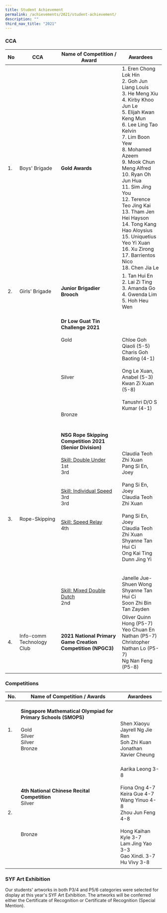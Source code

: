 ```yaml
---
title: Student Achievement
permalink: /achievements/2021/student-achievement/
description: ""
third_nav_title: "2021"
---
```

### CCA

| No | CCA | Name of Competition / Award | Awardees |
|---|---|---|---|
|  1. |  Boys' Brigade | **Gold Awards**   |1. Eren Chong Lok Hin<br>2. Goh Jun Liang Louis<br>3. He Meng Xiu<br>4. Kirby Khoo Jun Le<br>5. Elijah Kwan Keng Mun<br>6. Lee Ling Tao Kelvin<br>7. Lim Boon Yew<br>8. Mohamed Azeem<br>9. Mook Chun Meng Alfred<br>10. Ryan Oh Jun Hua<br>11. Sim Jing You<br>12. Terence Teo Jing Kai<br>13. Tham Jen Hei Hayson<br>14. Tong Kang Hao Aloysius<br>15. Uniquetius Yeo Yi Xuan<br>16. Xu Zirong<br>17. Barrientos Nico<br>18. Chen Jia Le  |
| 2. | Girls' Brigade | **Junior Brigadier Brooch** | 1. Tan Hui En<br>2. Lai Zi Ting<br>3. Amanda Go<br>4. Gwenda Lim<br>5. Hoh Heu Wen |
|   |   |  **Dr Low Guat Tin Challenge 2021**<br><br>Gold<br><br><br><br><br><br>Silver<br><br><br><br><br><br>Bronze | <br><br><br><br>Chloe Goh Qiaoli (5-5)<br>Charis Goh Baoting (4-1)<br><br>Ong Le Xuan, Anabel (5-3)<br>Kwan Zi Xuan (5-8)<br><br>Tanushri D/O S Kumar (4-1)<br><br><br> |
| 3. | Rope-Skipping | **NSG Rope Skipping Competition 2021<br>(Senior Division)**<br><br><u>Skill: Double Under</u><br>1st<br>3rd<br><br><br><u>Skill: Individual Speed</u><br>3rd<br>3rd<br><br><br><u>Skill: Speed Relay</u><br>4th<br><br><Br><Br><Br><br><br><br><br><br><u>Skill: Mixed Double Dutch</u><br>2nd | <br><br><br><br>Claudia Teoh Zhi Xuan<br>Pang Si En, Joey<br><br>Pang Si En, Joey<br>Claudia Teoh Zhi Xuan<br><br>Pang Si En, Joey<br>Claudia Teoh Zhi Xuan<br>Shyanne Tan Hui Ci<br>Ong Kai Ting<br>Dunn Jing Yi<br><br><br>Janelle Jue-Shuen Wong<br>Shyanne Tan Hui Ci<br>Soon Zhi Bin<br>Tan Zayden |
| 4.  |  Info-comm Technology Club |  **2021 National Primary Game Creation Competition (NPGC3)** | Oliver Quinn Hong (P5-7)<br>Yeo Chuan En Nathan (P5-7)<br>Christopher Nathan Lo (P5-7)<br>Ng Nan Feng (P5-8)  |
| | |

### Competitions

| No. | Name of Competition / Awards | Awardees |
|---|---|---|
| 1. | **Singapore Mathematical Olympiad for Primary Schools (SMOPS)**<br><br>Gold<br>Silver<br>Silver<br>Bronze | <br><br><br>Shen Xiaoyu<br>Jayrell Ng Jie Ren<br>Soh Zhi Kuan Jonathan <br>Xavier Cheung |
| 2. | **4th National Chinese Recital Competition** <br>Silver <br><br><br><br><br>Bronze | <br>Aarika Leong 3-8<br><br>Fiona Ong 4-7<br>Keira Gue 4-7<br>Wang Yinuo 4-8<br>Zhou Jun Feng 4-8<br><br>Hong Kaihan Kyle 3-7<br>Lam Jing Yao 3-3<br>Gao Xindi. 3-7<br>Hu Vivy 3-8 |
| | | 

### SYF Art Exhibition

Our students' artworks in both P3/4 and P5/6 categories were selected for display at this year's SYF Art Exhibition. The artworks will be conferred either the Certificate of Recognition or Certificate of Recognition (Special Mention).